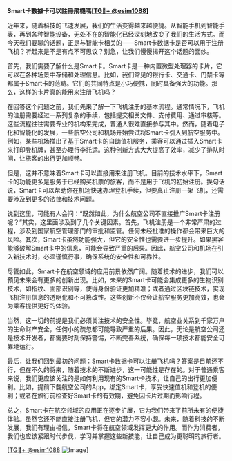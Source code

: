 **Smart卡數據卡可以註冊飛機嗎[[TG💪+ @esim1088](https://t.me/s/esim1088)]**

近年来，随着科技的飞速发展，我们的生活变得越来越便捷。从智能手机到智能手表，再到各种智能设备，无处不在的智能化已经深刻地改变了我们的生活方式。而今天我们要聊的话题，正是与智能卡相关的——Smart卡数据卡是否可以用于注册飞机？听起来是不是有点不可思议？别急，让我们慢慢揭开这个话题的面纱。

首先，我们需要了解什么是Smart卡。Smart卡是一种内置微型处理器的卡片，它可以在各种场景中存储和处理信息。比如，我们常见的银行卡、交通卡、门禁卡等都属于Smart卡的范畴。它们的共同特点是小巧便携，同时具备强大的功能。那么，这样的卡片真的能用来注册飞机吗？

在回答这个问题之前，我们先来了解一下飞机注册的基本流程。通常情况下，飞机的注册需要经过一系列复杂的手续，包括提交相关文件、支付费用、通过审核等。这些流程往往需要专业的机构来完成，普通人很难直接参与其中。然而，随着电子化和智能化的发展，一些航空公司和机场开始尝试将Smart卡引入到航空服务中。例如，某些机场推出了基于Smart卡的自助值机服务，乘客可以通过插入Smart卡来打印登机牌，甚至办理行李托运。这种创新方式大大提高了效率，减少了排队时间，让旅客的出行更加顺畅。

但是，这并不意味着Smart卡可以直接用来注册飞机。目前的技术水平下，Smart卡的功能更多是服务于已经购买机票的旅客，而不是用于飞机的初始注册。换句话说，Smart卡可以帮助你在机场快速办理登机手续，但要真正注册一架飞机，还需要涉及到更多的法律和技术问题。

说到这里，可能有人会问：“既然如此，为什么航空公司不直接推广Smart卡注册呢？”其实，这里面涉及到了几个关键因素。首先，飞机注册是一个非常严肃的过程，涉及到国家航空管理部门的审批和监管。任何未经批准的操作都会带来巨大的风险。其次，Smart卡虽然功能强大，但它的安全性也需要进一步提升。如果黑客能够破解Smart卡中的信息，可能会导致严重的后果。因此，航空公司和机场在引入新技术时，必须谨慎行事，确保系统的安全性和可靠性。

尽管如此，Smart卡在航空领域的应用前景依然广阔。随着技术的进步，我们可以预见未来会有更多的创新出现。比如，未来的Smart卡可能会集成更多的生物识别技术，如指纹、面部识别等，使得身份验证更加精准；或者通过区块链技术，实现飞机注册信息的透明化和不可篡改性。这些创新不仅会让航空服务更加高效，也会为乘客提供更好的体验。

当然，这一切的前提是我们必须关注技术的安全性。毕竟，航空业关系到千家万户的生命财产安全，任何小的疏忽都可能导致严重的后果。因此，无论是航空公司还是技术开发者，都需要时刻保持警惕，不断完善系统，确保每一项技术都能安全可靠地运行。

最后，让我们回到最初的问题：Smart卡数据卡可以注册飞机吗？答案是目前还不行，但在不久的将来，随着技术的不断进步，这一可能性是存在的。对于普通乘客来说，我们更应该关注的是如何利用现有的Smart卡技术，让自己的出行更加便利。比如，提前下载航空公司的App，绑定Smart卡，享受快速值机和登机的便利；或者在旅行前检查好Smart卡的有效期，避免因卡片过期而影响行程。

总之，Smart卡在航空领域的应用正在逐步扩展，它为我们带来了前所未有的便捷体验。虽然它还不能直接注册飞机，但它的潜力不容小觑。未来，随着科技的不断发展，我们有理由相信，Smart卡将在航空领域发挥更大的作用。而作为消费者，我们也应该紧跟时代步伐，学习并掌握这些新技能，让自己成为更聪明的旅行者。

[[TG💪+ @esim1088](https://t.me/s/esim1088) ![Image](https://i.postimg.cc/4NQfJmqS/Snipaste-2025-05-13-00-14-12.png)]